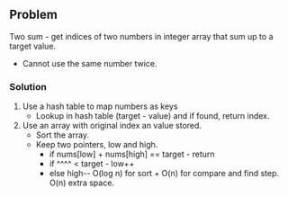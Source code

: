 ## Problem

Two sum - get indices of two numbers in integer array that sum up to a target value. 
-	Cannot use the same number twice. 

### Solution 
1. Use a hash table to map numbers as keys 
	- Lookup in hash table (target - value) and if found, return index.
2. Use an array with original index an value stored. 
	- Sort the array. 
	- Keep two pointers, low and high. 
		- if nums[low] + nums[high] == target - return
		- if ^^^^ < target - low++
		- else high-- 
	O(log n) for sort + O(n) for compare and find step. O(n) extra space.
